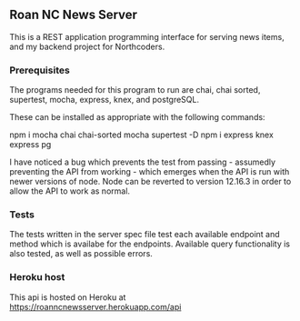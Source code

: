 ## Roan NC News Server

This is a REST application programming interface for serving news items, and my backend project for Northcoders.

### Prerequisites

The programs needed for this program to run are chai, chai sorted, supertest, mocha, express, knex, and postgreSQL.

These can be installed as appropriate with the following commands:

npm i mocha chai chai-sorted mocha supertest -D
npm i express knex express pg

I have noticed a bug which prevents the test from passing - assumedly preventing the API from working - which emerges when the API is run with newer versions of node. Node can be reverted to version 12.16.3 in order to allow the API to work as normal.

### Tests

The tests written in the server spec file test each available endpoint and method which is availabe for the endpoints. Available query functionality is also tested, as well as possible errors.

### Heroku host

This api is hosted on Heroku at https://roanncnewsserver.herokuapp.com/api
